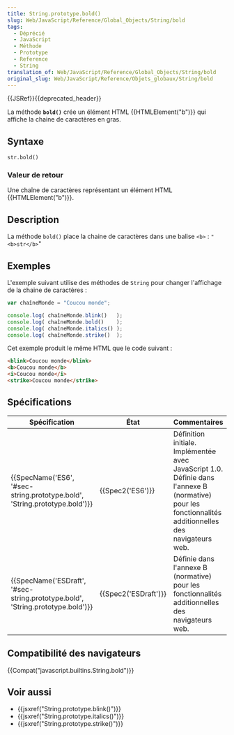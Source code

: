 ```yaml
---
title: String.prototype.bold()
slug: Web/JavaScript/Reference/Global_Objects/String/bold
tags:
  - Déprécié
  - JavaScript
  - Méthode
  - Prototype
  - Reference
  - String
translation_of: Web/JavaScript/Reference/Global_Objects/String/bold
original_slug: Web/JavaScript/Reference/Objets_globaux/String/bold
---
```

{{JSRef}}{{deprecated_header}}

La méthode **`bold()`** crée un élément HTML {{HTMLElement("b")}} qui affiche la chaine de caractères en gras.

## Syntaxe

    str.bold()

### Valeur de retour

Une chaîne de caractères représentant un élément HTML {{HTMLElement("b")}}.

## Description

La méthode `bold()` place la chaine de caractères dans une balise `<b>` :
`"<b>str</b>`"

## Exemples

L'exemple suivant utilise des méthodes de `String` pour changer l'affichage de la chaine de caractères :

```js
var chaîneMonde = "Coucou monde";

console.log( chaîneMonde.blink()   );
console.log( chaîneMonde.bold()    );
console.log( chaîneMonde.italics() );
console.log( chaîneMonde.strike()  );
```

Cet exemple produit le même HTML que le code suivant :

```html
<blink>Coucou monde</blink>
<b>Coucou monde</b>
<i>Coucou monde</i>
<strike>Coucou monde</strike>
```

## Spécifications

| Spécification                                                                                            | État                         | Commentaires                                                                                                                                           |
| -------------------------------------------------------------------------------------------------------- | ---------------------------- | ------------------------------------------------------------------------------------------------------------------------------------------------------ |
| {{SpecName('ES6', '#sec-string.prototype.bold', 'String.prototype.bold')}}     | {{Spec2('ES6')}}         | Définition initiale. Implémentée avec JavaScript 1.0. Définie dans l'annexe B (normative) pour les fonctionnalités additionnelles des navigateurs web. |
| {{SpecName('ESDraft', '#sec-string.prototype.bold', 'String.prototype.bold')}} | {{Spec2('ESDraft')}} | Définie dans l'annexe B (normative) pour les fonctionnalités additionnelles des navigateurs web.                                                       |

## Compatibilité des navigateurs

{{Compat("javascript.builtins.String.bold")}}

## Voir aussi

- {{jsxref("String.prototype.blink()")}}
- {{jsxref("String.prototype.italics()")}}
- {{jsxref("String.prototype.strike()")}}
